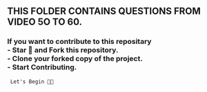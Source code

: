 <h2> THIS FOLDER CONTAINS QUESTIONS FROM VIDEO 5O TO 60. </h2>
<h3> If you want to contribute to this repositary <br>
  - Star 🎇 and Fork this repository. <br>
  - Clone your forked copy of the project. <br>
  - Start Contributing. <br>
</h3>
<code> Let's Begin 🎉🎉</code>

